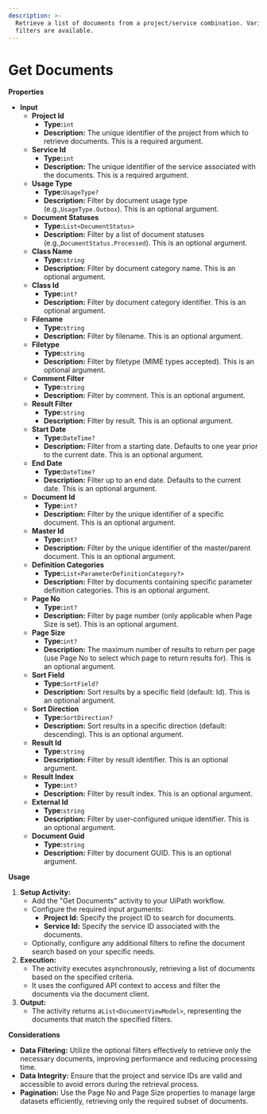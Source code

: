 ```yaml
---
description: >-
  Retrieve a list of documents from a project/service combination. Various
  filters are available.
---
```


# Get Documents

**Properties**

* **Input**
  * **Project Id**
    * **Type:**`int`
    * **Description:** The unique identifier of the project from which to retrieve documents. This is a required argument.
  * **Service Id**
    * **Type:**`int`
    * **Description:** The unique identifier of the service associated with the documents. This is a required argument.
  * **Usage Type**
    * **Type:**`UsageType?`
    * **Description:** Filter by document usage type (e.g.,`UsageType.Outbox`). This is an optional argument.
  * **Document Statuses**
    * **Type:**`List<DocumentStatus>`
    * **Description:** Filter by a list of document statuses (e.g.,`DocumentStatus.Processed`). This is an optional argument.
  * **Class Name**
    * **Type:**`string`
    * **Description:** Filter by document category name. This is an optional argument.
  * **Class Id**
    * **Type:**`int?`
    * **Description:** Filter by document category identifier. This is an optional argument.
  * **Filename**
    * **Type:**`string`
    * **Description:** Filter by filename. This is an optional argument.
  * **Filetype**
    * **Type:**`string`
    * **Description:** Filter by filetype (MIME types accepted). This is an optional argument.
  * **Comment Filter**
    * **Type:**`string`
    * **Description:** Filter by comment. This is an optional argument.
  * **Result Filter**
    * **Type:**`string`
    * **Description:** Filter by result. This is an optional argument.
  * **Start Date**
    * **Type:**`DateTime?`
    * **Description:** Filter from a starting date. Defaults to one year prior to the current date. This is an optional argument.
  * **End Date**
    * **Type:**`DateTime?`
    * **Description:** Filter up to an end date. Defaults to the current date. This is an optional argument.
  * **Document Id**
    * **Type:**`int?`
    * **Description:** Filter by the unique identifier of a specific document. This is an optional argument.
  * **Master Id**
    * **Type:**`int?`
    * **Description:** Filter by the unique identifier of the master/parent document. This is an optional argument.
  * **Definition Categories**
    * **Type:**`List<ParameterDefinitionCategory?>`
    * **Description:** Filter by documents containing specific parameter definition categories. This is an optional argument.
  * **Page No**
    * **Type:**`int?`
    * **Description:** Filter by page number (only applicable when Page Size is set). This is an optional argument.
  * **Page Size**
    * **Type:**`int?`
    * **Description:** The maximum number of results to return per page (use Page No to select which page to return results for). This is an optional argument.
  * **Sort Field**
    * **Type:**`SortField?`
    * **Description:** Sort results by a specific field (default: Id). This is an optional argument.
  * **Sort Direction**
    * **Type:**`SortDirection?`
    * **Description:** Sort results in a specific direction (default: descending). This is an optional argument.
  * **Result Id**
    * **Type:**`string`
    * **Description:** Filter by result identifier. This is an optional argument.
  * **Result Index**
    * **Type:**`int?`
    * **Description:** Filter by result index. This is an optional argument.
  * **External Id**
    * **Type:**`string`
    * **Description:** Filter by user-configured unique identifier. This is an optional argument.
  * **Document Guid**
    * **Type:**`string`
    * **Description:** Filter by document GUID. This is an optional argument.

**Usage**

1. **Setup Activity:**
   * Add the "Get Documents" activity to your UiPath workflow.
   * Configure the required input arguments:
     * **Project Id:** Specify the project ID to search for documents.
     * **Service Id:** Specify the service ID associated with the documents.
   * Optionally, configure any additional filters to refine the document search based on your specific needs.
2. **Execution:**
   * The activity executes asynchronously, retrieving a list of documents based on the specified criteria.
   * It uses the configured API context to access and filter the documents via the document client.
3. **Output:**
   * The activity returns a`List<DocumentViewModel>`, representing the documents that match the specified filters.

**Considerations**

* **Data Filtering:** Utilize the optional filters effectively to retrieve only the necessary documents, improving performance and reducing processing time.
* **Data Integrity:** Ensure that the project and service IDs are valid and accessible to avoid errors during the retrieval process.
* **Pagination:** Use the Page No and Page Size properties to manage large datasets efficiently, retrieving only the required subset of documents.

